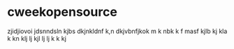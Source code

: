 # cweekopensource
zjidjiovoi jdsnndsln kjbs dkjnkldnf k,n dkjvbnfjkok m k nbk k f masf kjlb kj kla k kn klj lj kjl lj lj k k kj 
